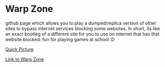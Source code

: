 # Warp Zone
github page which allows you to play a dumped/replica version of other sites to bypass internet services blocking some websites. In short, its like an exact bootleg of a different site for you to use on internet that has that website blocked. fun for playing games at school :D
<br>

[Quick Picture](https://imgur.com/a/i65nL6D)
<br>

[Link to Warp Zone](https://kitzoon.github.io/warp-zone/)
